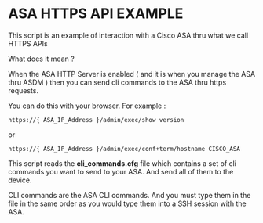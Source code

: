 # ASA HTTPS API EXAMPLE

This script is an example of interaction with a Cisco ASA thru what we call HTTPS APIs

What does it mean ?

When the ASA HTTP Server is enabled ( and it is when you manage the ASA thru ASDM ) then you can send cli commands to the ASA thru https requests.

You can do this with your browser. For example :

	https://{ ASA_IP_Address }/admin/exec/show version

or 

	https://{ ASA_IP_Address }/admin/exec/conf+term/hostname CISCO_ASA

This script reads the <b>cli_commands.cfg</b> file which contains a set of cli commands you want to send to your ASA. And send all of them to the device.

CLI commands are the ASA CLI commands. And you must type them in the file in the same order as you would type them into a SSH session with the ASA.

